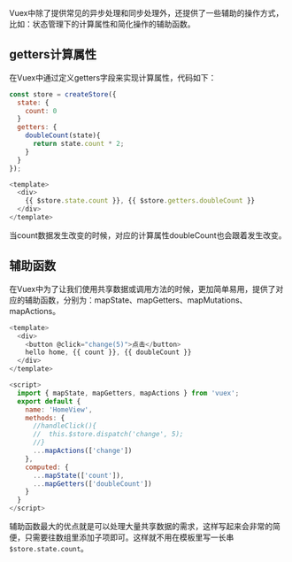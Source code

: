 
Vuex中除了提供常见的异步处理和同步处理外，还提供了一些辅助的操作方式，比如：状态管理下的计算属性和简化操作的辅助函数。

## getters计算属性

在Vuex中通过定义getters字段来实现计算属性，代码如下：

```js
const store = createStore({
  state: {
    count: 0
  }
  getters: {
    doubleCount(state){
      return state.count * 2;
    }
  }
});
```

```js
<template>
  <div>
    {{ $store.state.count }}, {{ $store.getters.doubleCount }}
  </div>
</template>
```

当count数据发生改变的时候，对应的计算属性doubleCount也会跟着发生改变。

## 辅助函数

在Vuex中为了让我们使用共享数据或调用方法的时候，更加简单易用，提供了对应的辅助函数，分别为：mapState、mapGetters、mapMutations、mapActions。

```js
<template>
  <div>
    <button @click="change(5)">点击</button>
    hello home, {{ count }}, {{ doubleCount }}
  </div>
</template>

<script>
  import { mapState, mapGetters, mapActions } from 'vuex';
  export default {
    name: 'HomeView',
    methods: {
      //handleClick(){
      //  this.$store.dispatch('change', 5);
      //}
      ...mapActions(['change'])
    },
    computed: {
      ...mapState(['count']),
      ...mapGetters(['doubleCount'])
    }
  }
</script>
```

辅助函数最大的优点就是可以处理大量共享数据的需求，这样写起来会非常的简便，只需要往数组里添加子项即可。这样就不用在模板里写一长串`$store.state.count`。